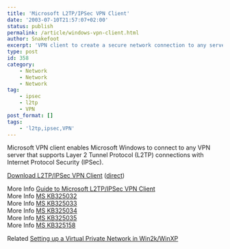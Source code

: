 ```yaml
---
title: 'Microsoft L2TP/IPSec VPN Client'
date: '2003-07-10T21:57:07+02:00'
status: publish
permalink: /article/windows-vpn-client.html
author: Snakefoot
excerpt: 'VPN client to create a secure network connection to any server supporting L2TP/IPsec connections.'
type: post
id: 358
category:
    - Network
    - Network
    - Network
tag:
    - ipsec
    - l2tp
    - VPN
post_format: []
tags:
    - 'l2tp,ipsec,VPN'
---
```

Microsoft VPN client enables Microsoft Windows to connect to any VPN server that supports Layer 2 Tunnel Protocol (L2TP) connections with Internet Protocol Security (IPSec).  
  
[Download L2TP/IPSec VPN Client](http://www.microsoft.com/downloads/details.aspx?FamilyID=6a1086dc-3bd0-4d65-9b82-20cbe650f974) ([direct](http://download.microsoft.com/download/win98/Install/1.0/W9XNT4Me/EN-US/msl2tp.exe))  
  
 More Info [Guide to Microsoft L2TP/IPSec VPN Client](http://www.microsoft.com/technet/prodtechnol/windows2000serv/support/vpnclientag.mspx)  
 More Info [MS KB325032](http://support.microsoft.com?id=325032 "Using the Microsoft L2TP/IPSec VPN Client with Windows 98, Windows Millennium Edition, and Windows NT 4.0")  
 More Info [MS KB325033](http://support.microsoft.com?id=325033 "Configuring Microsoft L2TP/IPSec VPN for Earlier Clients")  
 More Info [MS KB325034](http://support.microsoft.com?id=325034 "How to Troubleshoot a Microsoft L2TP/IPSec Virtual Private Network Client Connection")  
 More Info [MS KB325035](http://support.microsoft.com?id=325035 "Limitations and Compatibility Issues of Microsoft L2TP/IPSec VPN")  
 More Info [MS KB325158](http://support.microsoft.com?id=325158 "Default Encryption Settings for the Microsoft L2TP/IPSec Virtual Private Network Client")  
  
 Related [Setting up a Virtual Private Network in Win2k/WinXP](/article/winnt-vpn.html)